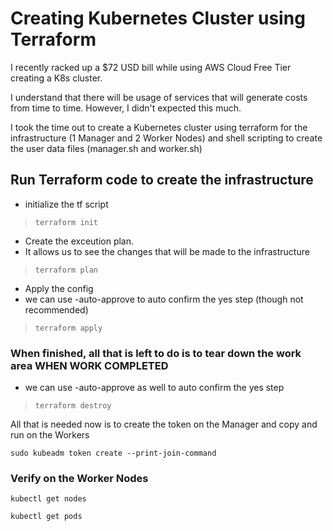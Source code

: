 # Creating Kubernetes Cluster using Terraform

I recently racked up a $72 USD bill while using AWS Cloud Free Tier creating a K8s cluster.

I understand that there will be usage of services that will generate costs from time to time. However, I didn't expected this much. 

I took the time out to create a Kubernetes cluster using terraform for the infrastructure (1 Manager and 2 Worker Nodes) and shell scripting to create the user data files (manager.sh and worker.sh)

## Run Terraform code to create the infrastructure

* initialize the tf script
> `terraform init`

* Create the exceution plan.
* It allows us to see the changes that will be made to the infrastructure
> `terraform plan`

* Apply the config 
* we can use -auto-approve to auto confirm the yes step (though not recommended)
> `terraform apply`

### When finished, all that is left to do is to tear down the work area WHEN WORK COMPLETED

* we can use -auto-approve as well to auto confirm the yes step
> `terraform destroy`

All that is needed now is to create the token on the Manager and copy and run on the Workers

`sudo kubeadm token create --print-join-command`

### Verify on the Worker Nodes
`kubectl get nodes`

`kubectl get pods`

